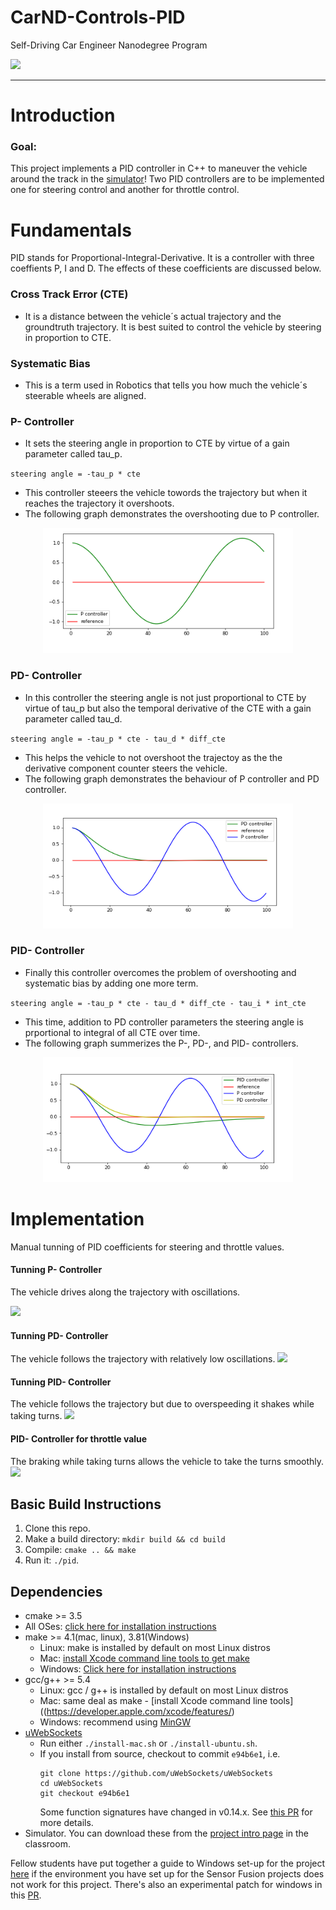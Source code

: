 # CarND-Controls-PID
Self-Driving Car Engineer Nanodegree Program

![](results/pid_brake.gif)

---
# Introduction
### Goal:
This project implements a PID controller in C++ to maneuver the vehicle around the track in the [simulator](https://github.com/udacity/self-driving-car-sim.git)! Two PID controllers are to be implemented one for steering control and another for throttle control.

# Fundamentals
PID stands for Proportional-Integral-Derivative. It is a controller with three coeffients P, I and D. The effects of these coefficients are discussed below.

 ### Cross Track Error (CTE)
 * It is a distance between the vehicle´s actual trajectory and the groundtruth trajectory. It is best suited to control the vehicle by steering in proportion to CTE.
 
 ### Systematic Bias
* This is a term used in Robotics that tells you how much the vehicle´s steerable wheels are aligned.
 
### P- Controller 
* It sets the steering angle in proportion to CTE by virtue of a gain parameter called tau_p.

`steering angle = -tau_p * cte`

* This controller steeers the vehicle towords the trajectory but when it reaches the trajectory it overshoots.
* The following graph demonstrates the overshooting due to P controller.

<p align="center">
  <img width="400" height="200" src="results/p.png">
</p>

### PD- Controller 
* In this controller the steering angle is not just proportional to CTE by virtue of tau_p but also the temporal derivative of the CTE with a gain parameter called tau_d.

`steering angle = -tau_p * cte - tau_d * diff_cte`

* This helps the vehicle to not overshoot the trajectoy as the the derivative component counter steers the vehicle.
* The following graph demonstrates the behaviour of P controller and PD controller.

<p align="center">
  <img width="400" height="200" src="results/pd.png">
</p>

### PID- Controller
* Finally this controller overcomes the problem of overshooting and systematic bias by adding one more term.

`steering angle = -tau_p * cte - tau_d * diff_cte - tau_i * int_cte`

* This time, addition to PD controller parameters the steering angle is prportional to integral of all CTE over time. 
* The following graph summerizes the P-, PD-, and PID- controllers.

<p align="center">
  <img width="400" height="200" src="results/pid.png">
</p>

# Implementation
Manual tunning of PID coefficients for steering and throttle values.

#### Tunning P- Controller
The vehicle drives along the trajectory with oscillations.

![](results/p.gif)

#### Tunning PD- Controller
The vehicle follows the trajectory with relatively low oscillations.
![](results/d.gif)

#### Tunning PID- Controller 
The vehicle follows the trajectory but due to overspeeding it shakes while taking turns.
![](results/pid.gif)

#### PID- Controller for throttle value
The braking while taking turns allows the vehicle to take the turns smoothly.
![](results/pid_brake.gif)





## Basic Build Instructions

1. Clone this repo.
2. Make a build directory: `mkdir build && cd build`
3. Compile: `cmake .. && make`
4. Run it: `./pid`.

## Dependencies

* cmake >= 3.5
 * All OSes: [click here for installation instructions](https://cmake.org/install/)
* make >= 4.1(mac, linux), 3.81(Windows)
  * Linux: make is installed by default on most Linux distros
  * Mac: [install Xcode command line tools to get make](https://developer.apple.com/xcode/features/)
  * Windows: [Click here for installation instructions](http://gnuwin32.sourceforge.net/packages/make.htm)
* gcc/g++ >= 5.4
  * Linux: gcc / g++ is installed by default on most Linux distros
  * Mac: same deal as make - [install Xcode command line tools]((https://developer.apple.com/xcode/features/)
  * Windows: recommend using [MinGW](http://www.mingw.org/)
* [uWebSockets](https://github.com/uWebSockets/uWebSockets)
  * Run either `./install-mac.sh` or `./install-ubuntu.sh`.
  * If you install from source, checkout to commit `e94b6e1`, i.e.
    ```
    git clone https://github.com/uWebSockets/uWebSockets 
    cd uWebSockets
    git checkout e94b6e1
    ```
    Some function signatures have changed in v0.14.x. See [this PR](https://github.com/udacity/CarND-MPC-Project/pull/3) for more details.
* Simulator. You can download these from the [project intro page](https://github.com/udacity/self-driving-car-sim/releases) in the classroom.

Fellow students have put together a guide to Windows set-up for the project [here](https://s3-us-west-1.amazonaws.com/udacity-selfdrivingcar/files/Kidnapped_Vehicle_Windows_Setup.pdf) if the environment you have set up for the Sensor Fusion projects does not work for this project. There's also an experimental patch for windows in this [PR](https://github.com/udacity/CarND-PID-Control-Project/pull/3).

